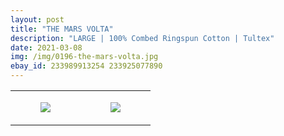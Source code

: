```yaml
---
layout: post
title: "THE MARS VOLTA"
description: "LARGE | 100% Combed Ringspun Cotton | Tultex"
date: 2021-03-08
img: /img/0196-the-mars-volta.jpg
ebay_id: 233989913254 233925077890
---
```




<table style="width:100%;"><tr><td style="vertical-align:top;">
      <figure class="tmblr-full" data-orig-height="2048" data-orig-width="1365" data-orig-src="https://concertshirts.netlify.app/shirts/0196/0196-01.jpg"><img src="https://64.media.tumblr.com/b5ef5c74d1433e069625833387cc7953/febaf803e5b6a587-7e/s540x810/6dcd03e07ab3e143ca20376e9a172b85cbc8e117.jpg" data-orig-height="2048" data-orig-width="1365" data-orig-src="https://concertshirts.netlify.app/shirts/0196/0196-01.jpg"/></figure></td>
    <td style="vertical-align:top;">
      <figure class="tmblr-full" data-orig-height="2048" data-orig-width="1365" data-orig-src="https://concertshirts.netlify.app/shirts/0196/0196-02.jpg"><img src="https://64.media.tumblr.com/7971342a845ece2c831c5f62b9a290de/febaf803e5b6a587-a6/s540x810/31662a0f48656ebca3c7e55bbbfc02d47f9b9e20.jpg" data-orig-height="2048" data-orig-width="1365" data-orig-src="https://concertshirts.netlify.app/shirts/0196/0196-02.jpg"/></figure></td>
  </tr></table>
